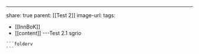 ---
share: true
parent: [[Test 2]]
image-url: 
tags:
- [[InnBoK]]
- [[content]]
---Test 2.1 sgrio

````
```folderv
```
````